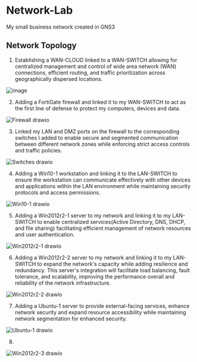 # Network-Lab
My small business network created in GNS3

## Network Topology

1. Establishing a WAN-CLOUD linked to a WAN-SWITCH allowing for centralized management and control of wide area network (WAN) connections, efficient routing, and traffic prioritization across geographically dispersed locations.

![image](https://github.com/T-AsiaFries/Network-Lab/assets/147548652/87d2ec95-5e1c-41cc-80e3-a47e4895191b)

2. Adding a FortiGate firewall and linked it to my WAN-SWITCH to act as the first line of defense to protect my computers, devices and data.
   
![Firewall drawio](https://github.com/T-AsiaFries/Network-Lab/assets/147548652/758a9f5c-fb83-4499-be1d-c800ae6e0162)

3. Linked my LAN and DMZ ports on the firewall to the corresponding switches I added to enable secure and segmented communication between different network zones while enforcing strict access controls and traffic policies.

![Switches drawio](https://github.com/T-AsiaFries/Network-Lab/assets/147548652/8e3cc968-f407-43ab-804b-3f98c86a79df)

4. Adding a Win10-1 workstation and linking it to the LAN-SWITCH to ensure the workstation can communicate effectively with other devices and applications within the LAN environment while maintaining security protocols and access permissions.

![Win10-1 drawio](https://github.com/T-AsiaFries/Network-Lab/assets/147548652/f52d967f-588a-408d-a6de-8246daa5f7b4)

5. Adding a Win2012r2-1 server to my network and linking it to my LAN-SWITCH to enable centralized services(Active Directory, DNS, DHCP, and file sharing) facilitating efficient management of network resources and user authentication.

![Win2012r2-1 drawio](https://github.com/T-AsiaFries/Network-Lab/assets/147548652/6d0ce846-cb19-4bbe-a74a-a64ac7ebb03d)

6. Adding a Win2012r2-2 server to my network and linking it to my LAN-SWITCH to expand the network's capacity while adding resilience and redundancy. This server's integration will facilitate load balancing, fault tolerance, and scalability, improving the performance overall and reliability of the network infrastructure.

![Win2012r2-2 drawio](https://github.com/T-AsiaFries/Network-Lab/assets/147548652/1cdae4be-19ad-4a8e-afe7-af05a619acb0)

7. Adding a Ubuntu-1 server to provide external-facing services, enhance network security and expand resource accessibility while maintaining network segmentation for enhanced security.

![Ubuntu-1 drawio](https://github.com/T-AsiaFries/Network-Lab/assets/147548652/e65cbdcf-20b4-4ead-ba07-deb56386d3fd)

8. 

![Win2012r2-3 drawio](https://github.com/T-AsiaFries/Network-Lab/assets/147548652/8f71206e-cd2e-4305-89a3-a15363f270e5)
